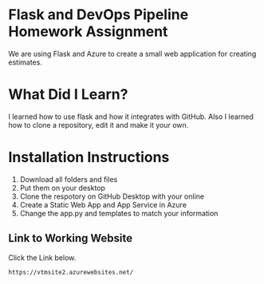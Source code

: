 # Flask and DevOps Pipeline Homework Assignment
We are using Flask and Azure to create a small web application for creating estimates.


# What Did I Learn?
I learned how to use flask and how it integrates with GitHub. Also I learned how to clone a repository, edit it and make it your own. 


# Installation Instructions
1. Download all folders and files
2. Put them on your desktop
3. Clone the respotory on GitHub Desktop with your online
4. Create a Static Web App and App Service in Azure
5. Change the app.py and templates to match your information


## Link to Working Website

Click the Link below.

```
https://vtmsite2.azurewebsites.net/
```
